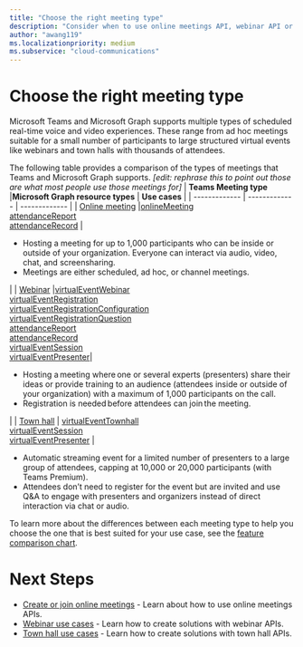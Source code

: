 ```yaml
---
title: "Choose the right meeting type"
description: "Consider when to use online meetings API, webinar API or town hall API for Teams meetings."
author: "awang119"
ms.localizationpriority: medium
ms.subservice: "cloud-communications"
---
```


# Choose the right meeting type

Microsoft Teams and Microsoft Graph supports multiple types of scheduled real-time voice and video experiences. These range from ad hoc meetings suitable for a small number of participants to large structured virtual events like webinars and town halls with thousands of attendees.

The following table provides a comparison of the types of meetings that Teams and Microsoft Graph supports. *[edit: rephrase this to point out those are what most people use those meetings for]*
| **Teams Meeting type**    |**Microsoft Graph resource types** | **Use cases**     |
| ------------- | ------------- | ------------- |
| [Online meeting](https://support.microsoft.com/en-us/office/meetings-in-microsoft-teams-e0b0ae21-53ee-4462-a50d-ca9b9e217b67) |[onlineMeeting](../api-reference/v1.0/resources/onlinemeeting.md) <br> [attendanceReport](../api-reference/v1.0/resources/meetingattendancereport.md) <br> [attendanceRecord](../api-reference/v1.0/resources/attendancerecord.md) |  <ul><li>Hosting a meeting for up to 1,000 participants who can be inside or outside of your organization. Everyone can interact via audio, video, chat, and screensharing. </li><li>Meetings are either scheduled, ad hoc, or channel meetings. </li></ul> |
| [Webinar](https://support.microsoft.com/en-us/office/get-started-with-microsoft-teams-webinars-42f3f874-22dc-4289-b53f-bbc1a69013e3) |[virtualEventWebinar](../api-reference/v1.0/resources/virtualeventwebinar.md) <br> [virtualEventRegistration](../api-reference/v1.0/resources/virtualeventregistration.md) <br> [virtualEventRegistrationConfiguration](../api-reference/v1.0/resources/virtualeventregistrationconfiguration.md) <br> [virtualEventRegistrationQuestion](../api-reference/v1.0/resources/virtualeventregistrationquestionbase.md) <br> [attendanceReport](../api-reference/v1.0/resources/meetingattendancereport.md) <br> [attendanceRecord](../api-reference/v1.0/resources/attendancerecord.md) <br> [virtualEventSession](../api-reference/v1.0/resources/virtualeventsession.md) <br> [virtualEventPresenter](../api-reference/v1.0/resources/virtualeventpresenter.md)|  <ul><li>Hosting a meeting where one or several experts (presenters) share their ideas or provide training to an audience (attendees inside or outside of your organization) with a maximum of 1,000 participants on the call.</li><li>Registration is needed before attendees can join the meeting.</li></ul> |
| [Town hall](https://support.microsoft.com/en-us/office/get-started-with-town-hall-in-microsoft-teams-33baf0c6-0283-4c15-9617-3013e8d4804f) | [virtualEventTownhall](../api-reference/v1.0/resources/virtualeventtownhall.md) <br> [virtualEventSession](../api-reference/v1.0/resources/virtualeventsession.md) <br> [virtualEventPresenter](../api-reference/v1.0/resources/virtualeventpresenter.md) | <ul><li>Automatic streaming event for a limited number of presenters to a large group of attendees, capping at 10,000 or 20,000 participants (with Teams Premium). </li><li>Attendees don’t need to register for the event but are invited and use Q&A to engage with presenters and organizers instead of direct interaction via chat or audio.  
</li></ul>

To learn more about the differences between each meeting type to help you choose the one that is best suited for your use case, see the [feature comparison chart](https://learn.microsoft.com/en-us/microsoftteams/meeting-webinar-town-hall-feature-comparison).  


# Next Steps 
- [Create or join online meetings](cloud-communications-online-meetings.md) - Learn about how to use online meetings APIs. 
- [Webinar use cases](cloud-communications-virtual-events-webinar-usecases.md) - Learn how to create solutions with webinar APIs.
- [Town hall use cases](cloud-communications-virtual-events-townhall-usecases.md) - Learn how to create solutions with town hall APIs.
